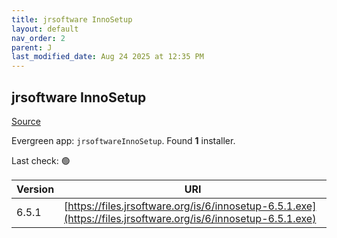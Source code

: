 ```yaml
---
title: jrsoftware InnoSetup
layout: default
nav_order: 2
parent: J
last_modified_date: Aug 24 2025 at 12:35 PM
---
```


## jrsoftware InnoSetup

[Source](https://www.innosetup.com)

Evergreen app: `jrsoftwareInnoSetup`. Found **1** installer.

Last check: 🟢

| Version | URI                                                                                                            |
| ------- | -------------------------------------------------------------------------------------------------------------- |
| 6.5.1   | [https://files.jrsoftware.org/is/6/innosetup-6.5.1.exe](https://files.jrsoftware.org/is/6/innosetup-6.5.1.exe) |
